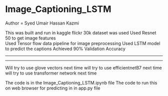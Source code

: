 # Image_Captioning_LSTM
 
 Author =  Syed Umair Hassan Kazmi
 
This was built and run in kaggle
flickr 30k dataset was used
Used Resnet 50 to get image features  
Used Tensor flow data pipeline for image preprocessing
Used LSTM model to predict the captions
Achieved 90% Validation Accuracy

-----------------------

-----------------------

Will try to use glove vectors next time
will try to use efficientnetB7 next time
will try to use transformer network next time

The code is in the Image_Captioning_LSTM.ipynb file
The code to run this on web browser for predicting in in app.py file
